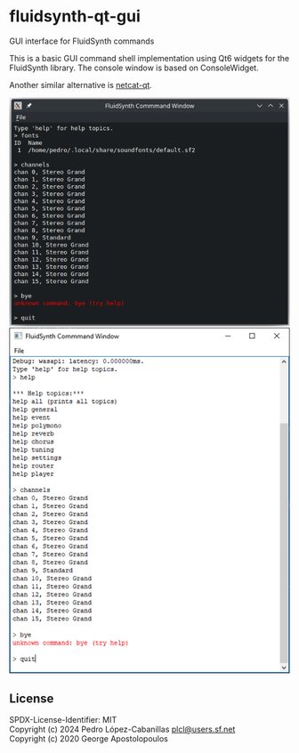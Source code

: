 # fluidsynth-qt-gui
GUI interface for FluidSynth commands

This is a basic GUI command shell implementation using Qt6 widgets for the FluidSynth library. The console window is based on ConsoleWidget.

Another similar alternative is [netcat-qt](https://github.com/pedrolcl/netcat-qt).

![screenshot](screenshot.png)  
![win screenshot](screenshot-win.png)  

## License
SPDX-License-Identifier: MIT  
Copyright (c) 2024 Pedro López-Cabanillas <plcl@users.sf.net>  
Copyright (c) 2020 George Apostolopoulos  


